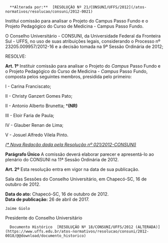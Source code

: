       **Alterada por:**  [RESOLUÇÃO Nº 21/CONSUNI/UFFS/2012](/atos-normativos/resolucao/consuni/2012-0021) 

   Institui comissão para analisar o Projeto do Campus Passo Fundo e o Projeto Pedagógico do Curso de Medicina - Campus Passo Fundo.  

O Conselho Universitário - CONSUNI, da Universidade Federal da Fronteira Sul - UFFS, no uso de suas atribuições legais, considerando o Processo nº 23205.009957/2012-16 e a decisão tomada na 9ª Sessão Ordinária de 2012;

 RESOLVE:

 **Art. 1º** Instituir comissão para analisar o Projeto do *Campus* Passo Fundo e o Projeto Pedagógico do Curso de Medicina - *Campus* Passo Fundo, composta pelos seguintes membros, presidida pelo primeiro:

 I - Carina Franciscato;

 II - Christy Ganzert Gomes Pato;

 II - Antonio Alberto Brunetta; ***(NR)**

 III - Eloir Faria de Paula;

 IV - Glauber Renan de Lima;

 V - Josuel Alfredo Vilela Pinto.

 *[(* Nova Redação dada pela Resolução nº 021/2012-CONSUNI)](https://www.uffs.edu.br/021%20-%20Altera%20as%20resolu%C3%A7%C3%B5es%20005-2012,%20012-2012%20e%20018-2012%20-%20ok%20corrigida%20publicar%20e%20imprimir.pdf)*

 **Parágrafo Único** A comissão deverá elaborar parecer e apresentá-lo ao plenário do CONSUNI na 11ª Sessão Ordinária de 2012.

 **Art. 2º** Esta resolução entra em vigor na data de sua publicação.

 Sala das Sessões do Conselho Universitário, em Chapecó-SC, 16 de outubro de 2012.

   **Data do ato:** Chapecó-SC, 16 de outubro de 2012.   
 **Data de publicação:**  26 de abril de 2017. 

    Jaime Giolo   
 Presidente do Conselho Universitário 

      Documento Histórico  [RESOLUÇÃO Nº 18/CONSUNI/UFFS/2012 (ALTERADA)](https://www.uffs.edu.br/atos-normativos/resolucao/consuni/2012-0018/@@download/documento_historico)     
      